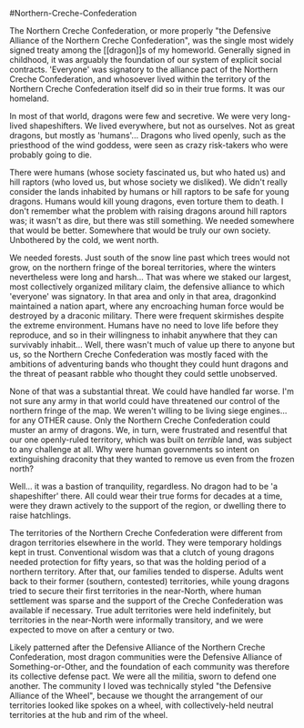 #Northern-Creche-Confederation 

The Northern Creche Confederation, or more properly "the Defensive Alliance of the Northern Creche Confederation", was the single most widely signed treaty among the [[dragon]]s of my homeworld.  Generally signed in childhood, it was arguably the foundation of our system of explicit social contracts.  'Everyone' was signatory to the alliance pact of the Northern Creche Confederation, and whosoever lived within the territory of the Northern Creche Confederation itself did so in their true forms.  It was our homeland.

In most of that world, dragons were few and secretive.  We were very long-lived shapeshifters.  We lived everywhere, but not as ourselves.  Not as great dragons, but mostly as 'humans'...  Dragons who lived openly, such as the priesthood of the wind goddess, were seen as crazy risk-takers who were probably going to die.

There were humans (whose society fascinated us, but who hated us) and hill raptors (who loved us, but whose society we disliked).  We didn't really consider the lands inhabited by humans or hill raptors to be safe for young dragons.  Humans would kill young dragons, even torture them to death.  I don't remember what the problem with raising dragons around hill raptors was; it wasn't as dire, but there was still something.  We needed somewhere that would be better.  Somewhere that would be truly our own society.  Unbothered by the cold, we went north.

We needed forests.  Just south of the snow line past which trees would not grow, on the northern fringe of the boreal territories, where the winters nevertheless were long and harsh...  That was where we staked our largest, most collectively organized military claim, the defensive alliance to which 'everyone' was signatory.  In that area and only in that area, dragonkind maintained a nation apart, where any encroaching human force would be destroyed by a draconic military.  There were frequent skirmishes despite the extreme environment.  Humans have no need to love life before they reproduce, and so in their willingness to inhabit anywhere that they can survivably inhabit...  Well, there wasn't much of value up there to anyone but us, so the Northern Creche Confederation was mostly faced with the ambitions of adventuring bands who thought they could hunt dragons and the threat of peasant rabble who thought they could settle unobserved.

None of that was a substantial threat.  We could have handled far worse.  I'm not sure any army in that world could have threatened our control of the northern fringe of the map.  We weren't willing to be living siege engines... for any OTHER cause.  Only the Northern Creche Confederation could muster an army of dragons.  We, in turn, were frustrated and resentful that our one openly-ruled territory, which was built on *terrible* land, was subject to any challenge at all.  Why were human governments so intent on extinguishing draconity that they wanted to remove us even from the frozen north?

Well...  it was a bastion of tranquility, regardless.  No dragon had to be 'a shapeshifter' there.  All could wear their true forms for decades at a time, were they drawn actively to the support of the region, or dwelling there to raise hatchlings.

The territories of the Northern Creche Confederation were different from dragon territories elsewhere in the world.  They were temporary holdings kept in trust.  Conventional wisdom was that a clutch of young dragons needed protection for fifty years, so that was the holding period of a northern territory.  After that, our families tended to disperse.  Adults went back to their former (southern, contested) territories, while young dragons tried to secure their first territories in the near-North, where human settlement was sparse and the support of the Creche Confederation was available if necessary.  True adult territories were held indefinitely, but territories in the near-North were informally transitory, and we were expected to move on after a century or two.

Likely patterned after the Defensive Alliance of the Northern Creche Confederation, most dragon communities were the Defensive Alliance of Something-or-Other, and the foundation of each community was therefore its collective defense pact.  We were all the militia, sworn to defend one another.  The community I loved was technically styled "the Defensive Alliance of the Wheel", because we thought the arrangement of our territories looked like spokes on a wheel, with collectively-held neutral territories at the hub and rim of the wheel.